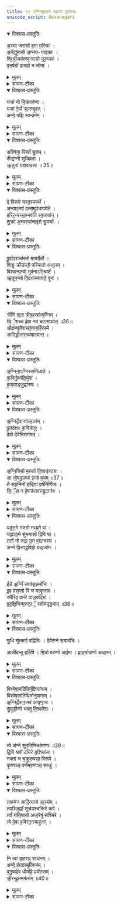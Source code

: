 ```yaml
---
title: १२ अग्निष्टुद्यागे ग्रहाणां पुरोरुचः
unicode_script: devanagari
---
```



<details open><summary>विश्वास-प्रस्तुतिः</summary>

अ॒स्या जरा॑सो द॒मा म॒रित्राः॑ ।  
अ॒र्चद्धू॑मासो अ॒ग्नय॑ᳶ पाव॒काः ।  
श्वि॒ची॒चय॑श्श्वा॒त्रासो॑ भुर॒ण्यवः॑ ।  
व॒न॒र्षदो॑ वा॒यवो॒ न सोमाः॑ ।  
</details>

<details><summary>मूलम्</summary>

अ॒स्या जरा॑सो द॒मा म॒रित्राः॑ ।  
अ॒र्चद्धू॑मासो अ॒ग्नय॑ᳶ पाव॒काः ।  
श्वि॒ची॒चय॑श्श्वा॒त्रासो॑ भुर॒ण्यवः॑ ।  
व॒न॒र्षदो॑ वा॒यवो॒ न सोमाः॑ ।  
</details>

<details><summary>सायण-टीका</summary>

(SB) 1एकादशे पञ्चशारदीयगताः पशवोऽभिहिताः । द्वादशे त्वग्निष्टुदाख्ये क्रतौ ग्रहाणां ग्रहकाले पुरोरुचोऽभिधीयन्ते । अत एव सूत्रकारेणोक्तम् - 'तथाऽग्निष्टुत्तस्य पुरोरुचोऽस्याजरासोऽग्न आयूँषि पवस इत्यैन्द्रवायवस्य द्वितीया मैत्रावरुणस्य तृतीयाऽऽश्विनस्य चतुर्थी पञ्चमी शुक्रामन्थिनोः षष्ट्याग्रयणस्यान्यामाग्नेयीमुक्थ्यस्य नियुनक्ति नित्या ध्रुवस्य नियुनक्यैन्द्राग्नवैश्वदेवयोरग्निश्रिय इति तिस्रो मरुत्वतीयानां श्रुधि श्रुत्कर्णेत्युत्तरा माहेन्द्रस्य विश्वेषामदितिरिति तिस्र आदित्यग्रहस्योत्तमा सावित्रस्य' इति । तत्रैन्द्रवायवस्य या प्रथमा पुरोरुग्विद्यते तामाह - अस्य यजमानस्य दमा यज्ञग्रहा एवंगुणकाः सन्त्विति प्रार्थयन्ते । किंगुणकाः? अजरासः विनाशरहिताः । मरित्राः म्रियन्ते संज्ञप्यन्ते पशवो येष्विति मरित्राः पुनःपुनर्विशस्यमानपशुका इत्यर्थः । अत एव श्वात्रासः श्वेता निर्मला इत्यर्थः । अर्चद्धूमासः अर्चनीयधूमाः अग्नयः अग्निमन्तः पावकाः शोधकाः श्विचीचयः श्विचिं वृद्धिमञ्चन्ति गच्छन्ति प्रतिदिनमनुष्ठानवृद्धियुक्ता इत्यर्थः । भुरण्यवः भरणकुशलाः फलसंपादका इत्यर्थः । वनर्षदः वननीयफलप्राप्तिहेतवः । वायवो न वायुसदृशाः निरन्तरयज्ञप्रवृत्तियुक्ता इत्यर्थः । सोमाः सोमयागयुक्ताः ॥
</details>

<details open><summary>विश्वास-प्रस्तुतिः</summary>

यजा॑ नो मि॒त्रावरु॑णा ।   
यजा॑ दे॒वाँ ऋ॒तम्बृ॒हत् ।  
अग्ने॒ यक्षि॒ स्वन्दम॑म् ।  
</details>

<details><summary>मूलम्</summary>

यजा॑ नो मि॒त्रावरु॑णा ।   
यजा॑ दे॒वाँ ऋ॒तम्बृ॒हत् ।  
अग्ने॒ यक्षि॒ स्वन्दम॑म् ।  
</details>

<details><summary>सायण-टीका</summary>

2अथ मैत्रावरुणग्रहस्य पुरोरुचमाह - हे ग्रह! नः अस्मदर्थं मित्रावरुणा यजा मित्रावरुणाख्यौ देवौ पूजय । तद्द्वारा देवान्सर्वान्यज । ऋतं यज्ञरूपमिदं कर्म बृहत् प्रौढं वर्तते । अतो हेऽग्ने । स्वं दमं स्वकीयं ग्रहं यक्षि पूजय कर्मनिष्पादनेनालंकुर्वित्यर्थः ॥
</details>

<details open><summary>विश्वास-प्रस्तुतिः</summary>

अश्वि॑ना॒ पिब॑तँ सु॒तम् ।  
दीद्य॑ग्नी शुचिव्रता ।  
ऋ॒तुना॑ यज्ञवाहसा ॥ 35॥  
</details>

<details><summary>मूलम्</summary>

अश्वि॑ना॒ पिब॑तँ सु॒तम् ।  
दीद्य॑ग्नी शुचिव्रता ।  
ऋ॒तुना॑ यज्ञवाहसा ॥ 35॥  
</details>

<details><summary>सायण-टीका</summary>

3अथाश्विनग्रहस्य षुरोरुचमाह - हे अश्विनौ! युवां सुतमभिषुतं सोमं पिबतम् । कीदृशौ? दीद्यग्री दीप्यमानाग्नियुक्तौ, शुचिव्रता शुद्धकर्मयुक्तौ, तथा यज्ञवाहसा यज्ञनिर्वाहकौ, ऋतुना यज्ञोचितकालविशेषेण युक्ताविति शेषः ॥
</details>

<details open><summary>विश्वास-प्रस्तुतिः</summary>

द्वे विरू॑पे चरत॒स्स्वर्थे॑ ।  
अ॒न्याऽन्या॑ व॒त्समुप॑धापयेते ।  
हरि॑र॒न्यस्या॒म्भव॑ति स्व॒धावा॑न् ।  
शु॒क्रो अ॒न्यस्या॑न्ददृशे सु॒वर्चाः॑  ।  
</details>

<details><summary>मूलम्</summary>

द्वे विरू॑पे चरत॒स्स्वर्थे॑ ।  
अ॒न्याऽन्या॑ व॒त्समुप॑धापयेते ।  
हरि॑र॒न्यस्या॒म्भव॑ति स्व॒धावा॑न् ।  
शु॒क्रो अ॒न्यस्या॑न्ददृशे सु॒वर्चाः॑  ।  
</details>

<details><summary>सायण-टीका</summary>

4अथ शुक्रग्रहस्य पुरोरुचमाह - अहश्च रात्रिश्चेत्येते द्वे विरूपे शुक्लकृष्णत्वाद्विषमरूपे स्वर्थे सुप्रयोजने चरतः पर्यावर्तेते । अन्याऽन्या तयोरेकैका पृथक्पृथगेव वत्समुपधापयेते वत्ससदृशं स्वस्वोचितं देवमुपधापयेते स्तनपानेनेव प्रीणयतः । तयोर्मध्येऽन्यस्यां रात्रिरूपायां मातरि वत्सस्थानीयो हरिः हरणशीलोऽग्निः स्वधावान् अन्नवान्भवति । अन्यस्यामहस्संज्ञिकायां मातरि वत्सस्थानीयः शुक्रः शुभ्रः सुवर्चाः शोभनदीप्तिरादित्योऽन्नवान्दृश्यते । तथा चाग्निहोत्रब्राह्मणे श्रुतम् - 'तस्मादग्नये सायं हूयते सूर्याय प्रातः' इति । एवंविधसूर्याग्निरूपोऽयं शुक्रग्नह इत्यर्थः ॥
</details>

<details open><summary>विश्वास-प्रस्तुतिः</summary>

पू॒र्वा॒प॒रञ्च॑रतो मा॒ययै॒तौ ।  
शिशू॒ क्रीड॑न्तौ॒ परि॑यातो अध्व॒रम् ।   
विश्वा॑न्य॒न्यो भुव॑नाऽभि॒चष्टे॑ ।  
ऋ॒तून॒न्यो वि॒दध॑ज्जायते॒ पुनः॑ ।  
</details>

<details><summary>मूलम्</summary>

पू॒र्वा॒प॒रञ्च॑रतो मा॒ययै॒तौ ।  
शिशू॒ क्रीड॑न्तौ॒ परि॑यातो अध्व॒रम् ।   
विश्वा॑न्य॒न्यो भुव॑नाऽभि॒चष्टे॑ ।  
ऋ॒तून॒न्यो वि॒दध॑ज्जायते॒ पुनः॑ ।  
</details>

<details><summary>सायण-टीका</summary>

5अथ मन्थिग्रहस्य पुरोरुचमाह - एतौ सूर्याचन्द्रमोरूपौ मातृस्थनीयाया दिवः शिशू बालकौ पूर्वभागमपरभागं च प्रति संचरतः । उदयाय पूर्वभागोऽस्तमयाय पश्चिमभागः । एवंविधसंचारे पारमेश्वरी मायैव साधनम् । सा हि पारमेश्वरी शक्तिः सूर्याचन्द्रमसौ निर्माय स्वस्वव्यापारे स्थापितवती । तौ च शिशू स्वकीयलीलया क्रीडन्तावस्मदीयमध्वरं परियातः प्राप्नुतः । तयोर्मध्येऽन्यः सूर्यो विश्वानि भुवनानि सर्वान् लोकानभिचष्टे सर्वतः प्रकाशयति । अन्यश्चन्द्रमाः ऋतून्वसन्तादीन्विदधत् निष्पादयन्पुनर्जायते तत्तच्छुक्लप्रतिपदि पुनः पुनरुत्पद्यते । एवंविधचन्द्ररूपोऽयं मन्थिग्रहः । तथाच श्रुतम् - 'असौ वा आदित्यः शुक्रश्चन्द्रमा मन्थी' इति ॥
</details>

<details open><summary>विश्वास-प्रस्तुतिः</summary>

त्रीणि॑ श॒ता त्रीष॒हस्रा॑ण्य॒ग्निम् ।  
त्रि॒ँ॒शच्च॑ दे॒वा नव॑ चाऽसपर्यन्न् ॥36॥  
औक्ष॑न्घृ॒तैरास्तृ॑णन्ब॒र्हिर॑स्मै ।  
आदिद्धोता॑र॒न्न्य॑षादयन्त ।  
</details>

<details><summary>मूलम्</summary>

त्रीणि॑ श॒ता त्रीष॒हस्रा॑ण्य॒ग्निम् ।  
त्रि॒ँ॒शच्च॑ दे॒वा नव॑ चाऽसपर्यन्न् ॥36॥  
औक्ष॑न्घृ॒तैरास्तृ॑णन्ब॒र्हिर॑स्मै ।  
आदिद्धोता॑र॒न्न्य॑षादयन्त ।  
</details>

<details><summary>सायण-टीका</summary>

6अथाग्रयणस्य पुरोरुचमाह - यद्यपि हविर्भुजस्त्रयस्त्रिंशद्देवास्तथाऽपि योगैश्वर्यकल्पितलीलाविग्रहभेदाच्छतत्रयं सहस्रत्रयं त्रिंशन्नव चेत्येतावन्तो देवा भवन्ति । ते च देवा अग्निमसपर्यन् परिचितवन्तः । त्रयस्त्रिंशत्संख्याकानामेव मुख्यदेवतानामितरे लीलाविग्रहाः । इत्यमुमर्थं वाजसनेयिनः साकल्यब्राह्मणे समामनन्ति - 'महिमान एवैषां ये ते त्रयस्त्रिंशत्त्वेव देवाः' इति । ते देवाः कथं परिचरन्तीति तदुच्यते - घूरतैराज्यैरौक्षन्नुपरि सिञ्चन्ति जुह्वतीत्यर्थः । अस्मै अग्न्यर्थं बर्हिः आस्तृणन् वेद्यां बर्हिरास्तृणन्ति । आदित् अनन्तरमेवैनमग्निं होतारमनुमन्यमाना न्यषादयन्त निषण्णं कुर्वन्ति ॥
</details>

<details open><summary>विश्वास-प्रस्तुतिः</summary>

अ॒ग्निना॒ऽग्निस्समि॑ध्यते ।   
क॒विर्गृ॒हप॑ति॒र्युवा॑ ।   
ह॒व्य॒वाड्जु॒ह्वा॑स्यः ।  
</details>

<details><summary>मूलम्</summary>

अ॒ग्निना॒ऽग्निस्समि॑ध्यते ।   
क॒विर्गृ॒हप॑ति॒र्युवा॑ ।   
ह॒व्य॒वाड्जु॒ह्वा॑स्यः ।  
</details>

<details><summary>सायण-टीका</summary>

7अथैन्द्राग्नस्य पुरोरुचमाह - इन्द्रसहितेनाग्निना ग्रहदेवतारूपेणायमाहुत्याधारोऽग्निः समिध्यते सम्यग्दीप्यते । कीदृशोऽग्निः? कविः हवनप्रकारं विद्वान्, गृहपतिः यज्ञगृहस्वामी, युवा सर्वदा तरुणः, देवार्थं हव्यं वहतीति हव्यवाट्, जुडूरेवास्य मुखं यस्यासौ जुह्वास्यः जुहूगतं हविरयं भक्षयतीत्यर्थः ॥
</details>

<details open><summary>विश्वास-प्रस्तुतिः</summary>

अ॒ग्निर्दे॒वाना॑ञ्ज॒ठर॑म् ।  
पू॒तद॑क्षᳵ क॒विक्र॑तुः ।   
दे॒वो दे॒वेभि॒राग॑मत् ।  
</details>

<details><summary>मूलम्</summary>

अ॒ग्निर्दे॒वाना॑ञ्ज॒ठर॑म् ।  
पू॒तद॑क्षᳵ क॒विक्र॑तुः ।   
दे॒वो दे॒वेभि॒राग॑मत् ।  
</details>

<details><summary>सायण-टीका</summary>

8अथ वैश्वदेवग्रहस्य पुरोरुचमाह - योऽयमग्निः स एव देवानां जठरं उदरस्थानीयः । पूतश्चासौ दक्षश्चेति पूतदक्षः, पूतः शुद्धः दक्षः कर्मनिष्पादनकुशलः । कविक्रतुः कवीनां विदुषां देवानां संबन्धी क्रतुर्यागो यस्यासौ कविक्रतुः तादृशो देवोऽग्रिर्देवेभिरन्यैर्देवैस्सह आगमत् इह कर्मण्यागच्छतु ॥
</details>

<details open><summary>विश्वास-प्रस्तुतिः</summary>

अ॒ग्नि॒श्रियो॑ म॒रुतो॑ वि॒श्वकृ॑ष्टयः ।   
आ त्वे॒षमु॒ग्रमव॑ ईमहे व॒यम् ॥37॥  
ते स्वा॒निनो॑ रु॒द्रिया॑ व॒र्षनि॑र्णिजः ।  
सि॒ँ॒हा न हे॒षक्र॑तवस्सु॒दान॑वः ।   
</details>

<details><summary>मूलम्</summary>

अ॒ग्नि॒श्रियो॑ म॒रुतो॑ वि॒श्वकृ॑ष्टयः ।   
आ त्वे॒षमु॒ग्रमव॑ ईमहे व॒यम् ॥37॥  
ते स्वा॒निनो॑ रु॒द्रिया॑ व॒र्षनि॑र्णिजः ।  
सि॒ँ॒हा न हे॒षक्र॑तवस्सु॒दान॑वः ।   
</details>

<details><summary>सायण-टीका</summary>

9अथ मरुत्वतीयग्रहाणां यास्तिस्रः पुरोपरुचस्तासां मध्ये प्रथमामाह - एते मरुतस्ते अग्निश्रियो विश्वकृष्टयश्च । अग्निं श्रयन्ते सेवन्त इत्यग्निश्रियः ते हविस्स्वीकरणार्थमग्निमाश्रयन्ति । विश्वे कृष्टयो मनुष्या येषां ते विश्वकृष्टयः सर्वैर्मनुष्यैः पूज्या इत्यर्थः । तादृशानां मरुतां अवः रक्षणं आ समन्तात् वयमीमहे प्राप्नुमः । ते ह्यस्मान्रक्षन्ति । कीदृशं रक्षणं? त्वेषं दीप्तिमत् उग्रं विरोधिनां भयंकरम् । यथा दीप्त्या विरोधि तमो नश्यति एवमेव तदीयरक्षणजन्येन तेजसा अस्मद्विरोधिनो नश्यन्तीत्यर्थः । ते मरुतो वायुविशेषाः स्वानिनः वृष्टिवेलायां स्वानयुक्ता गर्जनयुक्ताः । रुद्रो वैद्युताग्निः 'रुद्गो वा एष यदग्निः' इति श्रुतेः, । रुद्रियाः वैद्युताग्नियुक्ताः । वर्षेण निर्णेजन्ति भूमिं शोधयन्तीति वर्षनिर्णिजः । सिंहा न सिंहा इव । हेषक्रतवः शब्दकारिणः उत्साहेन सिंहनादं कुर्वन्तीत्यर्थः । सुदानवः शोभनफलस्य दातारः ॥
</details>

<details open><summary>विश्वास-प्रस्तुतिः</summary>

यदु॑त्त॒मे म॑रुतो मध्य॒मे वा॑ ।   
यद्वा॑ऽव॒मे सु॑भगासो दि॒वि ष्ठ ।   
ततो॑ नो रुद्रा उ॒त वा॒ऽन्वस्य॑ ।  
अग्ने॑ वि॒त्ताद्ध॒विषो॒ यद्यजा॑मः ।   
</details>

<details><summary>मूलम्</summary>

यदु॑त्त॒मे म॑रुतो मध्य॒मे वा॑ ।   
यद्वा॑ऽव॒मे सु॑भगासो दि॒वि ष्ठ ।   
ततो॑ नो रुद्रा उ॒त वा॒ऽन्वस्य॑ ।  
अग्ने॑ वि॒त्ताद्ध॒विषो॒ यद्यजा॑मः ।   
</details>

<details><summary>सायण-टीका</summary>

10अथ द्वितीयामाह - हे मरुतो यूयं यदुत्तमे स्थाने स्थिताः यदि वा मध्यमे स्थिताः यद्वा अवमेऽत्यन्तनिकृष्टे स्थाने स्थिताः अथवा सुभगासः सौभाग्ययुक्तास्सन्तो दिवि द्युलोके स्थिताः । हे रुद्राः दुःखद्राविणो मरुतः ततो द्युस्थानात् उत वा अन्यस्मात्स्थानात् नः अनु अस्माननुगच्छत । हेऽग्ने यद्धविर्वयं यजामः अस्य हविषः सारं वित्तात् जानीहि ॥
</details>

<details open><summary>विश्वास-प्रस्तुतिः</summary>

ईडे॑ अ॒ग्निँ स्वव॑स॒न्नमो॑भिः ।  
इ॒ह प्र॑स॒प्तो वि च॑ यत्कृ॒तन्नः॑ ।  
रथै॑रिव॒ प्रभ॑रे वाज॒यद्भिः॑ ।  
प्र॒द॒क्षि॒णिन्म॒रुता॒ँ॒ स्तोम॑मृद्ध्याम् ॥38॥  
</details>

<details><summary>मूलम्</summary>

ईडे॑ अ॒ग्निँ स्वव॑स॒न्नमो॑भिः ।  
इ॒ह प्र॑स॒प्तो वि च॑ यत्कृ॒तन्नः॑ ।  
रथै॑रिव॒ प्रभ॑रे वाज॒यद्भिः॑ ।  
प्र॒द॒क्षि॒णिन्म॒रुता॒ँ॒ स्तोम॑मृद्ध्याम् ॥38॥  
</details>

<details><summary>सायण-टीका</summary>

11अथ तृतीयामाह - स्ववसं सुष्ठु रक्षकमग्निं नमोभिः नमस्कारैस्सह ईडे स्तुतिं कुर्वे । सोऽग्निरिह कर्मणि प्रसप्तः प्रकर्षेण समागतस्सम् नः अस्माभिः यत्कृतं कर्म तत् विचयत् विचिनुयात् । वाजयद्भिः अन्नमिच्छद्भिः ऋत्विग्भिस्सहितोऽहं रथैरिव प्रभरे यथा रथैर्युद्धसाधनानि प्रकर्षेण हरन्ति एवमहं हवींषि प्रकर्षेण हरामि । प्रदक्षिणिन् प्रदक्षिणयन्भक्त्या प्रदक्षिणं कुर्वन्नहं मरुतां संबन्धिनं स्तोमं स्तोत्रयुक्तं यज्ञं ऋध्या समृद्धं कुर्याम् ॥
</details>

<details open><summary>विश्वास-प्रस्तुतिः</summary>

श्रु॒धि श्रु॑त्कर्ण॒ वह्नि॑भिः । दे॒वैर॑ग्ने स॒याव॑भिः ।   

आसी॑दन्तु ब॒र्हिषि॑ । मि॒त्रो वरु॑णो अर्य॒मा । प्रा॒त॒र्यावा॑णो अध्व॒रम् ।
</details>

<details><summary>मूलम्</summary>

श्रु॒धि श्रु॑त्कर्ण॒ वह्नि॑भिः । दे॒वैर॑ग्ने स॒याव॑भिः ।   

आसी॑दन्तु ब॒र्हिषि॑ । मि॒त्रो वरु॑णो अर्य॒मा । प्रा॒त॒र्यावा॑णो अध्व॒रम् ।
</details>

<details><summary>सायण-टीका</summary>

12अथ माहेन्द्रग्रहस्य पुरोरुचमाह - हेऽग्ने श्रुत्कर्ण शृण्वत्कर्ण विज्ञाप्यस्य श्रोतः वह्निभिः हविषो वोढृभिः, सयावभिः गमनशीलसहितैर्दैवैस्सह त्वं श्रुधि अस्मद्विज्ञाप्यं शृणु । अध्वरं यज्ञं प्रातर्यावाणः प्रातःकाले गन्तारो मित्रादयस्त्रयः बर्हिषि अस्मदीय यज्ञे आसीदन्तु आगत्य तिष्ठन्तु ॥
</details>

<details open><summary>विश्वास-प्रस्तुतिः</summary>

विश्वे॑षा॒मदि॑तिर्य॒ज्ञिया॑नाम् ।  
विश्वे॑षा॒मति॑थि॒र्मानु॑षाणाम् ।   
अ॒ग्निर्दे॒वाना॒मव॑ आवृणा॒नः ।   
सु॒मृ॒डी॒को भवतु वि॒श्ववे॑दाः ।  
</details>

<details><summary>मूलम्</summary>

विश्वे॑षा॒मदि॑तिर्य॒ज्ञिया॑नाम् ।  
विश्वे॑षा॒मति॑थि॒र्मानु॑षाणाम् ।   
अ॒ग्निर्दे॒वाना॒मव॑ आवृणा॒नः ।   
सु॒मृ॒डी॒को भवतु वि॒श्ववे॑दाः ।  
</details>

<details><summary>सायण-टीका</summary>

13अथादित्यग्रहस्य तिस्रः पggरोरुचः । तत्र प्रथमामाह - अयमग्निः सुमृडीकः सुखहेतुर्भवतु । कीदृशोऽग्निः? यज्ञियानां यज्ञयोग्यानां विश्वेषां सर्वेषामृत्विजां अदितिः अखण्डयिता मातृवत्पालक इत्यर्थः । तथा विश्वेषां सर्वेषां मानुषाणां अतिथिः अतिथिवत्पूजनीयः । देवानां संर्यषां मध्ये अदः अस्मद्रक्षणं आवृणानः सर्वत्र प्रार्थयमानः । विश्ववेदाः विश्वस्य वेदिता ॥
</details>

<details open><summary>विश्वास-प्रस्तुतिः</summary>

त्वे अ॑ग्ने सुम॒तिम्भिक्ष॑माणाः ॥39॥  
दि॒वि श्रवो॑ दधिरे य॒ज्ञिया॑सः ।   
नक्ता॑ च च॒क्रुरु॒षसा॒ विरू॑पे ।  
कृ॒ष्णञ्च॒ वर्ण॑मरु॒णञ्च॒ सन्धुः॑  ।   
</details>

<details><summary>मूलम्</summary>

त्वे अ॑ग्ने सुम॒तिम्भिक्ष॑माणाः ॥39॥  
दि॒वि श्रवो॑ दधिरे य॒ज्ञिया॑सः ।   
नक्ता॑ च च॒क्रुरु॒षसा॒ विरू॑पे ।  
कृ॒ष्णञ्च॒ वर्ण॑मरु॒णञ्च॒ सन्धुः॑  ।   
</details>

<details><summary>सायण-टीका</summary>

14अथ द्वितीयामाह - हेऽग्रे यज्ञियासः यज्ञार्हा ऋत्विग्यजमानाः त्वे त्वयि सुमतिं शोभनबुद्धिं त्वत्सेवापरां भिक्षमाणाः याचमानाः दिवि द्युलोके श्रवः कीर्तिं दधिरे संपादितवन्तः । त्वां सेवित्वा देवेषु कीर्तिं प्राप्ता इत्यर्थः । उषमा उषःकालेन सह नक्ता च रात्रिमपि चकारादहश्च विरूपे विलक्षणरूपयुक्ते चक्रुः कृतवन्तः । तदेव कथमिति तदुच्यते - कृष्णं वर्णं रात्रेः कृष्णरूपम्, अरुणं चोषसो रक्तरूपम्, चकाराभ्यामह्नः शुक्लरूपं च संधुः संपादितवन्तः यज्ञानुष्ठानद्वारा यजमाना यज्ञेन तुष्टा देवा वा तादृशं रूपं कृतवन्त इत्यर्थः ॥
</details>

<details open><summary>विश्वास-प्रस्तुतिः</summary>

त्वाम॑ग्न आदि॒त्यास॑ आ॒स्य॑म् ।  
त्वाञ्जि॒ह्वाँ शुच॑यश्चक्रिरे कवे ।  
त्वाँ रा॑ति॒षाचो॑ अध्व॒रेषु॑ सश्चिरे ।   
त्वे दे॒वा ह॒विर॑द॒न्त्याहु॑तम् ।  
</details>

<details><summary>मूलम्</summary>

त्वाम॑ग्न आदि॒त्यास॑ आ॒स्य॑म् ।  
त्वाञ्जि॒ह्वाँ शुच॑यश्चक्रिरे कवे ।  
त्वाँ रा॑ति॒षाचो॑ अध्व॒रेषु॑ सश्चिरे ।   
त्वे दे॒वा ह॒विर॑द॒न्त्याहु॑तम् ।  
</details>

<details><summary>सायण-टीका</summary>

15अथ तृतीयामाह - हेऽग्ने, आदित्यासः एते आदित्याः त्वामास्यं मुखं चक्रिरे त्वयि हुतस्य भक्षणात् । हे कवे विद्वन्नग्ने शुचयः शुद्धा अन्येऽपि देवास्त्वां स्वकीयजिह्वां चक्रिरे । रातिं फलदानं सचन्ते समवनयन्तीति रातिषाचः फलप्राप्तिकामा इत्यर्थः । तादृशा यजमानास्त्वामग्निमध्वरेषु यागेषु सश्चिरे फलदानाय प्राप्तवन्तः । देवाः सर्वेऽपि त्वे त्वयि आहुतं सर्वतो हुतं हविरिदमदन्ति ॥
</details>

<details open><summary>विश्वास-प्रस्तुतिः</summary>

नि त्वा॑ य॒ज्ञस्य॒ साध॑नम् ।  
अग्ने॒ होता॑रमृ॒त्विज॑म् ।  
व॒नु॒ष्वद्दे॑व धीमहि॒ प्रचे॑तसम् ।   
जी॒रन्दू॒तमम॑र्त्यम् ॥40॥  
</details>

<details><summary>मूलम्</summary>

नि त्वा॑ य॒ज्ञस्य॒ साध॑नम् ।  
अग्ने॒ होता॑रमृ॒त्विज॑म् ।  
व॒नु॒ष्वद्दे॑व धीमहि॒ प्रचे॑तसम् ।   
जी॒रन्दू॒तमम॑र्त्यम् ॥40॥  
</details>

<details><summary>सायण-टीका</summary>

16अथ सावित्रग्रहस्य पुरोरुचमाह - हेऽग्ने देव त्वां निधीमहि नितरां ध्यायेम । कीदृशं? यज्ञस्य साधनं होमद्वारा निष्पादकं, होतारं देवानामाह्वातारं, अत एव ऋत्विजं ऋत्विक्समानं, प्रचेतसं प्रकृष्टज्ञानयुक्तं, जीरं जीवनप्रदं, दूतं हितार्थं यतमानं अमर्त्यं मरणरहितम् । वनुष्वदिति क्रियाविशेषणम् । परिचरणवद्यथा भवति तथा ध्यायेमेत्यर्थः ॥   
अत्र विनियोगसंग्रहः-   
अस्याजरा पुरोरुक्स्यादग्निष्टुत्यैन्द्रवायवे ।  
यजेति मैत्रावरुणे अश्विनेत्याश्विने ग्रहे ॥ १ ॥  

द्वे द्विरूपे तु शुक्रस्य ग्रहे पूर्वेति मन्थिनी ।  
त्रीणीत्याग्रयणे ह्यग्निनेत्यैन्द्राग्नग्रहे भवेत् ॥ २ ॥   

अग्निर्देवा वैश्वदेवे ह्यग्निश्रिय इति त्रयम् ।   
ज्ञेया मरुत्वतीयेषु माहेन्द्रे तु श्रुधीत्यसौ ॥ ३ ॥  

विश्वेषां तिस्र आदित्ये नि त्वा सावित्रके ग्रहे ।  
अनुवाके द्वादशेऽस्मिन्मन्त्राः षोडश वर्णिताः ॥ ४ ॥   

अथ मीमांसा । दशमाध्यायस्य चतुर्थे पादे चिन्तितम्-   

आग्नेयेषु ग्रहेषूहो नास्ति वा स्तुतशस्त्रयोः ।  
संस्कारत्वादस्ति मैवमर्थकर्मत्वनिर्णयात् ॥  

अग्निष्टुदाख्य एकाहे श्रूयते - 'आग्नेया ग्रहा भवन्ति' इति । तेषु चोदकप्राप्तयोर्नानादेदत्ययोः स्तुतशस्त्रयोः संस्कारकर्मत्वभ्रमेणास्त्यूह इति वदन्तं प्रत्येतदुत्तरं - द्वितीयाध्याये तयोरर्थकर्मत्वस्य निर्णीतत्वान्नास्त्यूह इति ॥  

इति श्रीमत्सायणाचार्यविरचिते माधवीये वेदार्थप्रकाशे कृष्णयजुर्वेदीयतैत्तिरीयब्राह्मणभाष्ये द्वितीयाष्टके सप्तमप्रपाठके द्वादशोऽनुवाकः ॥  

</details>

